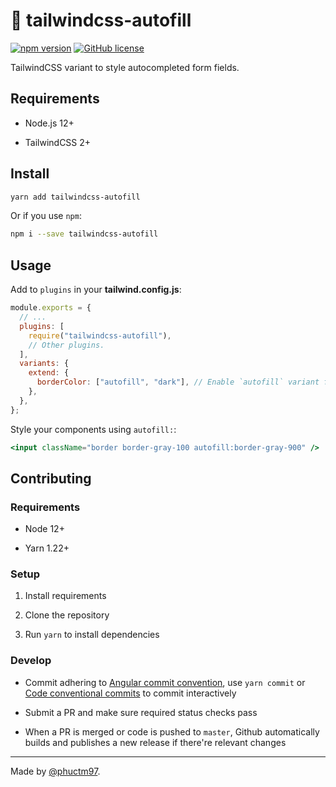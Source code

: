 # 🎨 tailwindcss-autofill

[![npm version][npm badge]][npm url]
[![GitHub license][license badge]][license url]

TailwindCSS variant to style autocompleted form fields.

## Requirements

- Node.js 12+

- TailwindCSS 2+

## Install

```bash
yarn add tailwindcss-autofill
```

Or if you use `npm`:

```bash
npm i --save tailwindcss-autofill
```

## Usage

Add to `plugins` in your **tailwind.config.js**:

```js
module.exports = {
  // ...
  plugins: [
    require("tailwindcss-autofill"),
    // Other plugins.
  ],
  variants: {
    extend: {
      borderColor: ["autofill", "dark"], // Enable `autofill` variant for plugins you want.
    },
  },
};
```

Style your components using `autofill:`:

```jsx
<input className="border border-gray-100 autofill:border-gray-900" />
```

## Contributing

### Requirements

- Node 12+

- Yarn 1.22+

### Setup

1. Install requirements

2. Clone the repository

3. Run `yarn` to install dependencies

### Develop

- Commit adhering to [Angular commit convention](https://github.com/angular/angular/blob/master/CONTRIBUTING.md#commit), use `yarn commit` or [Code conventional commits](https://marketplace.visualstudio.com/items?itemName=vivaxy.vscode-conventional-commits) to commit interactively

- Submit a PR and make sure required status checks pass

- When a PR is merged or code is pushed to `master`, Github automatically builds and publishes a new release if there're relevant changes

---

Made by [@phuctm97].

<!-- Badges -->

[npm badge]: https://img.shields.io/npm/v/tailwindcss-autofill?logo=npm
[license badge]: https://img.shields.io/github/license/phuctm97/tailwindcss-autofill
[npm url]: https://www.npmjs.com/package/tailwindcss-autofill
[license url]: /LICENSE

<!-- Links -->

[@phuctm97]: https://phuctm97.com
